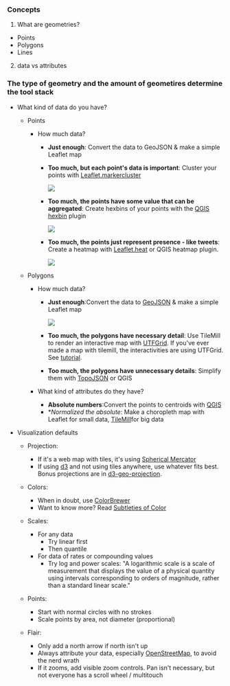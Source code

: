 ### Concepts
1. What are geometries?
  - Points
  - Polygons
  - Lines
2. data vs attributes

### The type of geometry and the amount of geometires determine the tool stack

- What kind of data do you have?
  - Points
    - How much data?
      - **Just enough**: Convert the data to GeoJSON & make a simple Leaflet map
      - **Too much, but each point's data is important**: Cluster your points with [Leaflet.markercluster](https://github.com/Leaflet/Leaflet.markercluster)

        ![](http://f.cl.ly/items/1X312Y3q3t2W1v0T0c13/Screen%20Shot%202014-06-26%20at%205.03.10%20PM.png)
      
      - **Too much, the points have some value that can be aggregated**: Create hexbins of your points with the [QGIS hexbin](https://www.mapbox.com/blog/binning-alternative-point-maps/) plugin
        
        ![](http://f.cl.ly/items/3A1R2m3T380Q113o1029/Screen%20Shot%202014-06-26%20at%205.02.46%20PM.png)

      - **Too much, the points just represent presence - like tweets**: Create a heatmap with [Leaflet.heat](https://github.com/Leaflet/Leaflet.heat) or QGIS heatmap plugin.
        
        ![](http://f.cl.ly/items/0H2O031Y0L290n2S313U/Screen%20Shot%202014-06-26%20at%205.06.14%20PM.png)

  - Polygons
    - How much data?
      - **Just enough**:Convert the data to [GeoJSON](http://geojson.org/) & make a simple Leaflet map

        ![](http://f.cl.ly/items/3Z2z1U022u020w1n0C1v/Screen%20Shot%202014-06-26%20at%205.07.02%20PM.png)
      
      - **Too much, the polygons have necessary detail**: Use TileMill to render an interactive map with [UTFGrid](https://www.mapbox.com/developers/utfgrid/). If you've ever made a map with tilemill, the interactivities are using UTFGrid. See [tutorial](https://www.mapbox.com/tilemill/docs/crashcourse/tooltips/).

      - **Too much, the polygons have unnecessary details**: Simplify them with [TopoJSON](https://github.com/mbostock/topojson) or QGIS
    
    - What kind of attributes do they have?
      - **Absolute numbers**:Convert the points to centroids with [QGIS](http://www.qgis.org/)
      - **Normalized the absolute*: Make a choropleth map with Leaflet for small data, [TileMill](https://www.mapbox.com/tilemill/)for big data

- Visualization defaults
  - Projection:
    - If it's a web map with tiles, it's using [Spherical Mercator](http://epsg.io/3857)
    - If using [d3](http://d3js.org/) and not using tiles anywhere, use whatever fits best. Bonus projections are in [d3-geo-projection](https://github.com/d3/d3-geo-projection).

  - Colors:
    - When in doubt, use [ColorBrewer](http://colorbrewer2.org/)
    - Want to know more? Read [Subtleties of Color](http://earthobservatory.nasa.gov/blogs/elegantfigures/2013/08/05/subtleties-of-color-part-1-of-6/)

  - Scales:
    - For any data
      - Try linear first
      - Then quantile
    - For data of rates or compounding values
      - Try log and power scales: "A logarithmic scale is a scale of measurement that displays the value of a physical quantity using intervals corresponding to orders of magnitude, rather than a standard linear scale."

  - Points:
    - Start with normal circles with no strokes
    - Scale points by area, not diameter (proportional)

  - Flair:
    - Only add a north arrow if north isn't up
    - Always attribute your data, especially [OpenStreetMap](http://www.openstreetmap.org/), to avoid the nerd wrath
    - If it zooms, add visible zoom controls. Pan isn't necessary, but not everyone has a scroll wheel / multitouch
